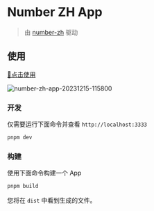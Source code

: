 # Number ZH App

> 由 [number-zh](https://github.com/condorheroblog/number-zh) 驱动

## 使用

[🔗点击使用](https://condorheroblog.github.io/number-zh-app/number-to-zh)

![number-zh-app-20231215-115800](https://github.com/condorheroblog/number-zh-app/assets/47056890/03dcec77-5c59-4b44-853f-8ce1e3c1f33a)

### 开发

仅需要运行下面命令并查看 `http://localhost:3333`

```bash
pnpm dev
```

### 构建

使用下面命令构建一个 App

```bash
pnpm build
```

您将在 `dist` 中看到生成的文件。

